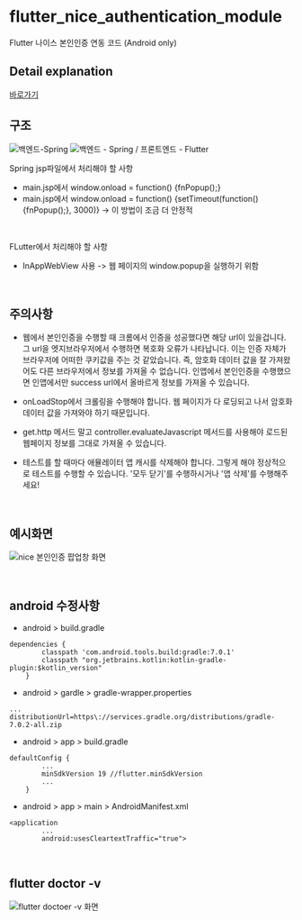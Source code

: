 # flutter_nice_authentication_module

Flutter 나이스 본인인증 연동 코드 (Android only)
<br />

## Detail explanation
[바로가기](https://blog.naver.com/rnjs1995/222871328505)

## 구조
![백엔드-Spring](https://user-images.githubusercontent.com/80610295/189468851-c2859598-cb60-4cc3-9d85-aa191325c8ee.png)
![백엔드 - Spring / 프론트엔드 - Flutter](https://user-images.githubusercontent.com/80610295/189468867-41cbae50-8597-4618-8ae5-4b69eb8a79bf.png)

Spring jsp파일에서 처리해야 할 사항
- main.jsp에서 window.onload = function() {fnPopup();} 
- main.jsp에서 window.onload = function() {setTimeout(function() {fnPopup();}, 3000)} -> 이 방법이 조금 더 안정적
<br />

FLutter에서 처리해야 할 사항
- InAppWebView 사용 -> 웹 페이지의 window.popup을 실행하기 위함
<br />

## 주의사항
- 웹에서 본인인증을 수행할 때 크롬에서 인증을 성공했다면 해당 url이 있을겁니다. 그 url을 엣지브라우저에서 수행하면 복호화 오류가 나타납니다. 이는 인증 자체가 브라우저에 어떠한 쿠키값을 주는 것 같았습니다. 즉, 암호화 데이터 값을 잘 가져왔어도 다른 브라우저에서 정보를 가져올 수 없습니다. 인앱에서 본인인증을 수행했으면 인앱에서만 success url에서 올바르게 정보를 가져올 수 있습니다. 

- onLoadStop에서 크롤링을 수행해야 합니다. 웹 페이지가 다 로딩되고 나서 암호화 데이터 값을 가져와야 하기 때문입니다.

- get.http 메서드 말고 controller.evaluateJavascript 메서드를 사용해야 로드된 웹페이지 정보를 그대로 가져올 수 있습니다.

- 테스트를 할 때마다 애뮬레이터 앱 캐시를 삭제해야 합니다. 그렇게 해야 정상적으로 테스트를 수행할 수 있습니다. '모두 닫기'를 수행하시거나 '앱 삭제'를 수행해주세요!
<br />

## 예시화면
![nice 본인인증 팝업창 화면](https://user-images.githubusercontent.com/80610295/189469120-b413aace-b8a4-41f3-9608-914008fc07a5.jpg)

<br />

## android 수정사항
- android > build.gradle

```
dependencies {
        classpath 'com.android.tools.build:gradle:7.0.1'
        classpath "org.jetbrains.kotlin:kotlin-gradle-plugin:$kotlin_version"
    }
```

- android > gardle > gradle-wrapper.properties

```
...
distributionUrl=https\://services.gradle.org/distributions/gradle-7.0.2-all.zip
```

- android > app > build.gradle

```
defaultConfig {
        ...
        minSdkVersion 19 //flutter.minSdkVersion
        ...
    }
```

- android > app > main > AndroidManifest.xml

```
<application
        ...
        android:usesCleartextTraffic="true">
```

<br />

## flutter doctor -v
![flutter doctoer -v 화면](https://user-images.githubusercontent.com/80610295/189469551-fba50008-53f8-44a3-be62-6b9adb5d1f14.png)

